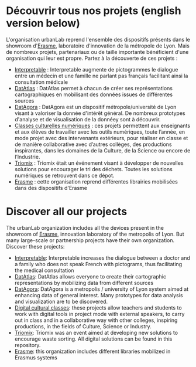 # Découvrir tous nos projets (english version below) 
L'organisation urbanLab reprend l'ensemble des dispositifs présents dans le showroom d'[Erasme](https://www.erasme.org/-Accueil-Erasme-), laboratoire d'innovation de la métropole de Lyon. 
Mais de nombreux projets, partenariaux ou de taille importante bénéficient d'une organisation qui leur est propre. 
Partez à la découverte de ces projets : 

* [Interpretable](https://github.com/interpretable) : Interpretable augmente de pictogrammes le dialogue entre un médecin et une famille ne parlant pas français facilitant ainsi la consultation médicale
* [DatAtlas](https://github.com/datatlas-erasme/)  : DatAtlas permet à chacun de créer ses représentations cartographiques en mobilisant des données issues de différentes sources
* [DatAgora](https://github.com/datagora-erasme) : DatAgora est un dispositif métropole/université de Lyon visant à valoriser la donnée d'intérêt général. De nombreux prototypes d'analyse et de visualisation de la donnéey sont à découvrir. 
* [Classes culturelles numériques](https://github.com/ccnum) : ces projets permettent aux enseignants et aux élèves de travailler avec les outils numériques, toute l’année, en mode projet avec des intervenants extérieurs, pour réaliser en classe et de manière collaborative avec d’autres collèges, des productions inspirantes, dans les domaines de la Culture, de la Science ou encore de l’Industrie.
* [Triomix](https://github.com/triomix/) : Triomix était un événement visant à développer de nouvelles solutions pour encourager le tri des déchets. Toutes les solutions numériques se retrouvent dans ce dépot. 
* [Erasme](https://github.com/erasme) : cette organisation reprend différentes librairies mobilisées dans des dispositifs d'Erasme


# Discover all our projects 
The urbanLab organization includes all the devices present in the showroom of [Erasme](https://www.erasme.org/-Accueil-Erasme-), innovation laboratory of the metropolis of Lyon.
But many large-scale or partnership projects have their own organization.
Discover these projects:

* [Interpretable](https://github.com/interpretable): Interpretable increases the dialogue between a doctor and a family who does not speak French with pictograms, thus facilitating the medical consultation
* [DatAtlas](https://github.com/datatlas-erasme/): DatAtlas allows everyone to create their cartographic representations by mobilizing data from different sources
* [DatAgora](https://github.com/datagora-erasme): DatAgora is a metropolis / university of Lyon system aimed at enhancing data of general interest. Many prototypes for data analysis and visualization are to be discovered.
* [Digital cultural classes](https://github.com/ccnum): these projects allow teachers and students to work with digital tools in project mode with external speakers, to carry out in class and in a collaborative way with other colleges, inspiring productions, in the fields of Culture, Science or Industry.
* [Triomix](https://github.com/triomix/): Triomix was an event aimed at developing new solutions to encourage waste sorting. All digital solutions can be found in this repository.
* [Erasme](https://github.com/erasme): this organization includes different libraries mobilized in Erasmus systems
